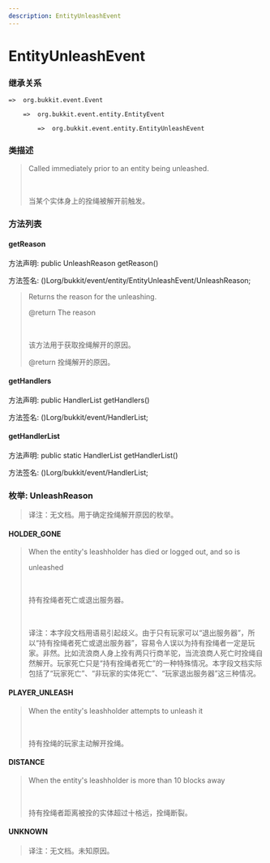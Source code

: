 ```yaml
---
description: EntityUnleashEvent
---
```


# EntityUnleashEvent

### 继承关系

    =>  org.bukkit.event.Event

        =>  org.bukkit.event.entity.EntityEvent

            =>  org.bukkit.event.entity.EntityUnleashEvent

### 类描述

> Called immediately prior to an entity being unleashed.
> 
> <br>
> 
> 当某个实体身上的拴绳被解开前触发。

### 方法列表

#### getReason

方法声明: public UnleashReason getReason()

方法签名: ()Lorg/bukkit/event/entity/EntityUnleashEvent/UnleashReason;

> Returns the reason for the unleashing.
> 
> @return The reason
> 
> <br>
> 
> 该方法用于获取拴绳解开的原因。
> 
> @return 拴绳解开的原因。

#### getHandlers

方法声明: public HandlerList getHandlers()

方法签名: ()Lorg/bukkit/event/HandlerList;

#### getHandlerList

方法声明: public static HandlerList getHandlerList()

方法签名: ()Lorg/bukkit/event/HandlerList;

### 枚举: UnleashReason

> 译注：无文档。用于确定拴绳解开原因的枚举。

#### HOLDER_GONE

> When the entity's leashholder has died or logged out, and so is
> 
> unleashed
> 
> <br>
> 
> 持有拴绳者死亡或退出服务器。
> 
> <br>
> 
> 译注：本字段文档用语易引起歧义。由于只有玩家可以“退出服务器”，所以“持有拴绳者死亡或退出服务器”，容易令人误以为持有拴绳者一定是玩家。非然。比如流浪商人身上拴有两只行商羊驼，当流浪商人死亡时拴绳自然解开。玩家死亡只是“持有拴绳者死亡”的一种特殊情况。本字段文档实际包括了“玩家死亡”、“非玩家的实体死亡”、“玩家退出服务器”这三种情况。

#### PLAYER_UNLEASH

> When the entity's leashholder attempts to unleash it
> 
> <br>
> 
> 持有拴绳的玩家主动解开拴绳。

#### DISTANCE

> When the entity's leashholder is more than 10 blocks away
> 
> <br>
> 
> 持有拴绳者距离被拴的实体超过十格远，拴绳断裂。

#### UNKNOWN

> 译注：无文档。未知原因。